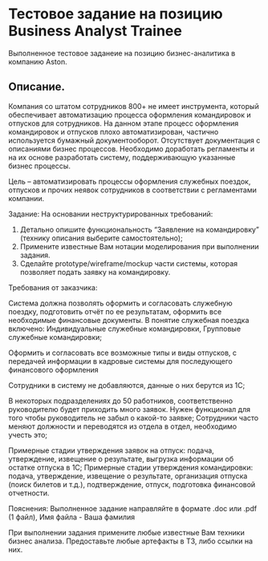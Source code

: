
# Тестовое задание на позицию Business Analyst Trainee

Выполненное тестовое заданеие на позицию бизнес-аналитика в компанию Aston.

 
## Описание.

Компания со штатом сотрудников 800+ не имеет инструмента, который обеспечивает автоматизацию процесса оформления командировок и отпусков для сотрудников.
На данном этапе процесс оформления командировок и отпусков плохо автоматизирован, частично используется бумажный документооборот. Отсутствует документация с описаниями бизнес процессов. 	Необходимо доработать регламенты и на их основе разработать систему, поддерживающую указанные бизнес процессы.

Цель – автоматизировать процессы оформления служебных поездок, отпусков и прочих неявок сотрудников в соответствии с регламентами компании.

Задание:
На основании неструктурированных требований:

1.	Детально опишите функциональность “Заявление на командировку” (технику описания выберите самостоятельно);
2.	Примените известные Вам нотации моделирования при выполнении задания. 
3.	Сделайте prototype/wireframe/mockup части системы, которая позволяет подать заявку на командировку.


Требования от заказчика:

Система должна позволять оформить и согласовать служебную поездку, подготовить отчёт по ее результатам, оформить все необходимые финансовые документы. 
В понятие служебная поездка включено: Индивидуальные служебные командировки, Групповые служебные командировки;

Оформить и согласовать все возможные типы и виды отпусков, с передачей информации в кадровые системы для последующего финансового оформления

Сотрудники в систему не добавляются, данные о них берутся из 1С;

В некоторых подразделениях до 50 работников, соответственно руководителю будет приходить много заявок. Нужен функционал для того чтобы руководитель не забыл о какой-то заявке;
Сотрудники часто меняют должности и переводятся из отдела в отдел, необходимо учесть это;

Примерные стадии утверждения заявок на отпуск: подача, утверждение, извещение о результате, выгрузка информации об остатке отпуска в 1С;
Примерные стадии утверждения командировки: подача, утверждение, извещение о результате, организация отпуска (поиск билетов и т.д.), подтверждение, отпуск, подготовка финансовой отчетности.


Пояснения:
Выполненное задание направляйте в формате .doc или .pdf (1 файл), 
Имя файла - Ваша фамилия

При выполнении задания примените любые  известные Вам техники бизнес анализа. 
Предоставьте любые артефакты в ТЗ, либо ссылки на них.
